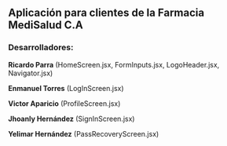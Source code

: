 ## Aplicación para clientes de la Farmacia MediSalud C.A

### Desarrolladores:
**Ricardo Parra** (HomeScreen.jsx, FormInputs.jsx, LogoHeader.jsx, Navigator.jsx)

**Enmanuel Torres** (LogInScreen.jsx)

**Victor Aparicio** (ProfileScreen.jsx)

**Jhoanly Hernández** (SignInScreen.jsx)

**Yelimar Hernández** (PassRecoveryScreen.jsx)

